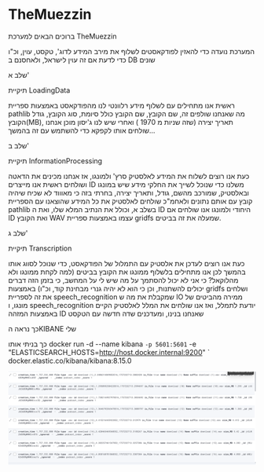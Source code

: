 ﻿# TheMuezzin
ברוכים הבאים למערכת TheMuezzin

המערכת נועדה כדי להאזין לפודקאסטים לשלוף את מירב המידע לדוג', טקסט, עוין, וכ"ו כדי לדעת אם זה עוין לישראל, ולאחסנם ב DB שונים

שלב א'

תיקיית LoadingData

ראשית אנו מתחילים עם לשלוף מידע רלוונטי לנו מהפודקאסט באמצעות ספריית pathlib
מה שאנחנו שולפים זה, שם הקובץ, שם הקובץ כולל סיומת, סוג הקובץ, גודל הקובץ(MB), תאריך יצירה (שזה שניות מ 1970 ) 
ואחרי שיש לנו ג'יסון מוכן אנחנו שולחים אותו לקפקא כדי להשתמש עם זה בהמשך...

שלב ב'

תיקיית InformationProcessing

כעת אנו רוצים לשלוח את המידע לאלסטיק סרץ' ולמונגו, אז אנחנו מכינים את הדאטה ושולחים
ראשית אנו מייצרים ID משלנו כדי שנוכל לשייך את החלקי מידע שיש במונגו ובאלסטיק, שמורכב מהשם, גודל, ותאריך יצירה, בחרתי בזה כי מאוווד לא שכיח שיהיה קובץ עם אותם נתונים 
ולאחמ"כ שולחים לאלסטיק את כל המידע שהוצאנו עם הספריית pathlib בשלב א, וכולל את הנתיב המלא שלו, ואת ה ID היחודי 
ולמונגו אנו שולחים אם ID ואת הקובץ WAV עצמו באמצעות ספריית gridfs שמעלה את זה בביטים.

שלב ג'

תיקיית Transcription

כעת אנו רוצים לעדכן את אלסטיק עם התמלול של הפודקאסט, כדי שנוכל לסווג אותו בהמשך 
לכן אנו מתחילים בלשלוף ממונגו את הקובץ בביטים (למה לקחת ממונגו ולא מהלוקאל? כי אני לא יכול להסתמך על מה שיש לי על המחשב, כי בזמן הזה דברים יכולים להשתנות, וכן כי הוא לא יהיה גנרי מבחינת קוד, וכ"ו) באמצעות gridfs ושלחים את זה לספריית speech_recognition שמקבלת את מה ש IO ממירה מהביטים של מונגו, ו speech_recognition יודעת לתמלל,
ואז אנו שולחים את המלל לאלסטיק הקיים באמצעות המזהה ID שאנחנו בנינו, ומעדכנים שדה חדשה עם הטקסט 






כך נראה הKIBANE שלי 

כך בניתי אותו
docker run -d --name kibana `
  -p 5601:5601 `
  -e "ELASTICSEARCH_HOSTS=http://host.docker.internal:9200" `
  docker.elastic.co/kibana/kibana:8.15.0


![img.png](img.png)

